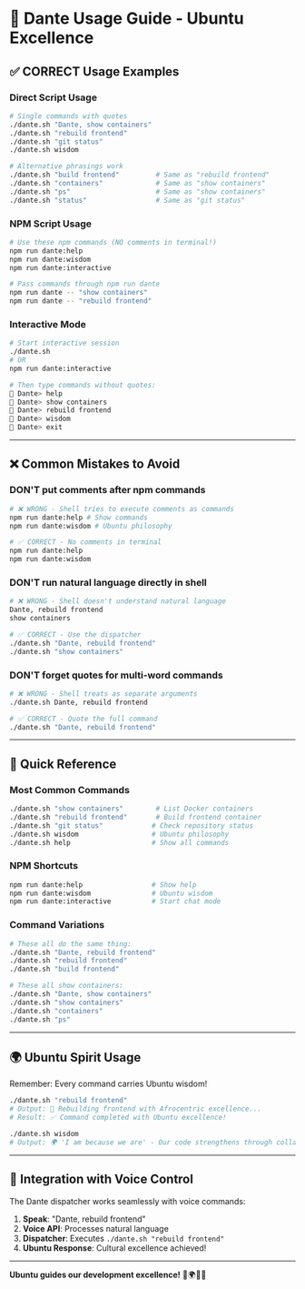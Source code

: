 # 🎼 Dante Usage Guide - Ubuntu Excellence

## ✅ **CORRECT Usage Examples**

### **Direct Script Usage** 
```bash
# Single commands with quotes
./dante.sh "Dante, show containers"
./dante.sh "rebuild frontend"
./dante.sh "git status"
./dante.sh wisdom

# Alternative phrasings work
./dante.sh "build frontend"         # Same as "rebuild frontend"
./dante.sh "containers"             # Same as "show containers"  
./dante.sh "ps"                     # Same as "show containers"
./dante.sh "status"                 # Same as "git status"
```

### **NPM Script Usage**
```bash
# Use these npm commands (NO comments in terminal!)
npm run dante:help
npm run dante:wisdom
npm run dante:interactive

# Pass commands through npm run dante
npm run dante -- "show containers"
npm run dante -- "rebuild frontend"
```

### **Interactive Mode**
```bash
# Start interactive session
./dante.sh
# OR
npm run dante:interactive

# Then type commands without quotes:
🎼 Dante> help
🎼 Dante> show containers
🎼 Dante> rebuild frontend
🎼 Dante> wisdom
🎼 Dante> exit
```

---

## ❌ **Common Mistakes to Avoid**

### **DON'T put comments after npm commands**
```bash
# ❌ WRONG - Shell tries to execute comments as commands
npm run dante:help # Show commands
npm run dante:wisdom # Ubuntu philosophy

# ✅ CORRECT - No comments in terminal
npm run dante:help
npm run dante:wisdom
```

### **DON'T run natural language directly in shell**
```bash
# ❌ WRONG - Shell doesn't understand natural language
Dante, rebuild frontend
show containers

# ✅ CORRECT - Use the dispatcher
./dante.sh "Dante, rebuild frontend"
./dante.sh "show containers"
```

### **DON'T forget quotes for multi-word commands**
```bash
# ❌ WRONG - Shell treats as separate arguments
./dante.sh Dante, rebuild frontend

# ✅ CORRECT - Quote the full command
./dante.sh "Dante, rebuild frontend"
```

---

## 🎯 **Quick Reference**

### **Most Common Commands**
```bash
./dante.sh "show containers"        # List Docker containers
./dante.sh "rebuild frontend"       # Build frontend container
./dante.sh "git status"            # Check repository status
./dante.sh wisdom                  # Ubuntu philosophy
./dante.sh help                    # Show all commands
```

### **NPM Shortcuts**
```bash
npm run dante:help                 # Show help
npm run dante:wisdom               # Ubuntu wisdom
npm run dante:interactive          # Start chat mode
```

### **Command Variations**
```bash
# These all do the same thing:
./dante.sh "Dante, rebuild frontend"
./dante.sh "rebuild frontend"  
./dante.sh "build frontend"

# These all show containers:
./dante.sh "Dante, show containers"
./dante.sh "show containers"
./dante.sh "containers"
./dante.sh "ps"
```

---

## 🌍 **Ubuntu Spirit Usage**

Remember: Every command carries Ubuntu wisdom!

```bash
./dante.sh "rebuild frontend"
# Output: 🎼 Rebuilding frontend with Afrocentric excellence...
# Result: ✅ Command completed with Ubuntu excellence!

./dante.sh wisdom
# Output: 🌍 'I am because we are' - Our code strengthens through collaboration
```

---

## 🎤 **Integration with Voice Control**

The Dante dispatcher works seamlessly with voice commands:

1. **Speak**: "Dante, rebuild frontend"
2. **Voice API**: Processes natural language
3. **Dispatcher**: Executes `./dante.sh "rebuild frontend"`
4. **Ubuntu Response**: Cultural excellence achieved!

---

**Ubuntu guides our development excellence!** 🎼🌍✊🏿